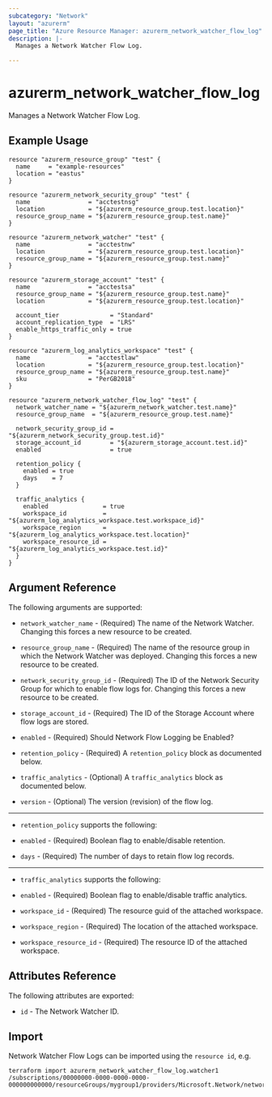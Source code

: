 ```yaml
---
subcategory: "Network"
layout: "azurerm"
page_title: "Azure Resource Manager: azurerm_network_watcher_flow_log"
description: |-
  Manages a Network Watcher Flow Log.

---
```


# azurerm_network_watcher_flow_log

Manages a Network Watcher Flow Log.

## Example Usage

```hcl
resource "azurerm_resource_group" "test" {
  name     = "example-resources"
  location = "eastus"
}

resource "azurerm_network_security_group" "test" {
  name                = "acctestnsg"
  location            = "${azurerm_resource_group.test.location}"
  resource_group_name = "${azurerm_resource_group.test.name}"
}

resource "azurerm_network_watcher" "test" {
  name                = "acctestnw"
  location            = "${azurerm_resource_group.test.location}"
  resource_group_name = "${azurerm_resource_group.test.name}"
}

resource "azurerm_storage_account" "test" {
  name                = "acctestsa"
  resource_group_name = "${azurerm_resource_group.test.name}"
  location            = "${azurerm_resource_group.test.location}"

  account_tier              = "Standard"
  account_replication_type  = "LRS"
  enable_https_traffic_only = true
}

resource "azurerm_log_analytics_workspace" "test" {
  name                = "acctestlaw"
  location            = "${azurerm_resource_group.test.location}"
  resource_group_name = "${azurerm_resource_group.test.name}"
  sku                 = "PerGB2018"
}

resource "azurerm_network_watcher_flow_log" "test" {
  network_watcher_name = "${azurerm_network_watcher.test.name}"
  resource_group_name  = "${azurerm_resource_group.test.name}"

  network_security_group_id = "${azurerm_network_security_group.test.id}"
  storage_account_id        = "${azurerm_storage_account.test.id}"
  enabled                   = true

  retention_policy {
    enabled = true
    days    = 7
  }

  traffic_analytics {
    enabled               = true
    workspace_id          = "${azurerm_log_analytics_workspace.test.workspace_id}"
    workspace_region      = "${azurerm_log_analytics_workspace.test.location}"
    workspace_resource_id = "${azurerm_log_analytics_workspace.test.id}"
  }
}
```

## Argument Reference

The following arguments are supported:

* `network_watcher_name` - (Required) The name of the Network Watcher. Changing this forces a new resource to be created.

* `resource_group_name` - (Required) The name of the resource group in which the Network Watcher was deployed. Changing this forces a new resource to be created.

* `network_security_group_id` - (Required) The ID of the Network Security Group for which to enable flow logs for. Changing this forces a new resource to be created.
  
* `storage_account_id` - (Required) The ID of the Storage Account where flow logs are stored.
  
* `enabled` - (Required) Should Network Flow Logging be Enabled?

* `retention_policy` - (Required) A `retention_policy` block as documented below.

* `traffic_analytics` - (Optional) A `traffic_analytics` block as documented below.

* `version` - (Optional) The version (revision) of the flow log.

---

* `retention_policy` supports the following:

* `enabled` - (Required) Boolean flag to enable/disable retention.
* `days` - (Required) The number of days to retain flow log records.

---

* `traffic_analytics` supports the following:

* `enabled` - (Required) Boolean flag to enable/disable traffic analytics.
* `workspace_id` - (Required) The resource guid of the attached workspace.
* `workspace_region` - (Required) The location of the attached workspace.
* `workspace_resource_id` - (Required) The resource ID of the attached workspace.

## Attributes Reference

The following attributes are exported:

* `id` - The Network Watcher ID.

## Import

Network Watcher Flow Logs can be imported using the `resource id`, e.g.

```shell
terraform import azurerm_network_watcher_flow_log.watcher1 /subscriptions/00000000-0000-0000-0000-000000000000/resourceGroups/mygroup1/providers/Microsoft.Network/networkWatchers/watcher1
```
